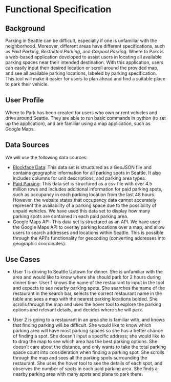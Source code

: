 # Functional Specification

## Background
Parking in Seattle can be difficult, especially if one is unfamiliar with the neighborhood. Moreover, different areas have different specifications, such as *Paid Parking*, *Restricted Parking*, and *Carpool Parking*. Where to Park is a web-based application developed to assist users in locating all available parking spaces near their intended destination. With this application, users can easily input their desired location or scroll around the provided map, and see all available parking locations, labeled by parking specification. This tool will make it easier for users to plan ahead and find a suitable place to park their vehicle.



## User Profile
Where to Park has been created for users who own or rent vehicles and drive around Seattle. They are able to run basic commands in python (to set up the application), and are familiar using a map application, such as Google Maps.



## Data Sources
We will use the following data sources:
- [Blockface Data](https://data-seattlecitygis.opendata.arcgis.com/datasets/SeattleCityGIS::blockface/about): This data set is structured as a GeoJSON file and contains geographic information for all parking spots in Seattle. It also includes columns for unit descriptions, and parking area types.
- [Paid Parking](https://data.seattle.gov/Transportation/Paid-Parking-Last-48-Hours-/hiyf-7edq): This data set is structured as a csv file with over 4.5 million rows and includes additional information for paid parking spots, such as occupancy in each parking location from the last 48 hours. However, the website states that occupancy data cannot accurately represent the availability of a parking space due to the possibility of unpaid vehicles. We have used this data set to display how many parking spots are contained in each paid parking area.
- Google Maps API: This data set is structured as an API. We have used the Google Maps API to overlay parking locations over a map, and allow users to search addresses and locations within Seattle. This is possible through the API's functionality for geocoding (converting addresses into geographic coordinates).



## Use Cases
- User 1 is driving to Seattle Uptown for dinner. She is unfamiliar with the area and would like to know where she should park for 2 hours during dinner time. User 1 knows the name of the restaurant to input in the tool and expects to see nearby parking spots. She searches the name of the restaurant in the search bar, selects the correct restaurant name in the table and sees a map with the nearest parking locations bolded. She scrolls through the map and uses the hover tool to explore the parking options and relevant details, and decides where she will park.

- User 2 is going to a restaurant in an area she is familiar with, and knows that finding parking will be difficult. She would like to know which parking area will have most parking spaces so she has a better chance of finding a spot. She doesn’t input a specific address; she would like to to drag the map to see which area has the best parking options. She doesn't care about the distance, and only wants to take the total parking space count into consideration when finding a parking spot. She scrolls through the map and sees all the parking spots surrounding the restaurant. She uses the hover tool to see the details of each spot, and observes the number of spots in each paid parking area. She finds a nearby parking area with many spots and plans to park there.
